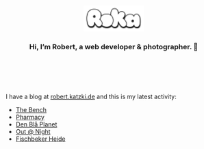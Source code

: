 <div align="center">
  <br>
  <br>
  <br>
  <br>
  <a href="https://robert.katzki.de/">
    <img width="140" src="https://github.com/ro-ka/ro-ka/blob/master/logo.svg" alt="Roka">
  </a>
  <br>
  <h3>Hi, I’m Robert, a web developer & photographer. 👋</h3>
 
  <br>
  <br>
  <br>
  <br>
</div>

I have a blog at [robert.katzki.de](https://robert.katzki.de/) and this is my latest activity:
<!-- BLOG-POST-LIST:START -->
- [The Bench](https://robert.katzki.de/photos/2025/the-bench)
- [Pharmacy](https://robert.katzki.de/photos/2025/pharmacy)
- [Den Blå Planet](https://robert.katzki.de/photos/2025/den-bla-planet)
- [Out @ Night](https://robert.katzki.de/photos/2025/out-night)
- [Fischbeker Heide](https://robert.katzki.de/photos/2025/fischbeker-heide)
<!-- BLOG-POST-LIST:END -->
